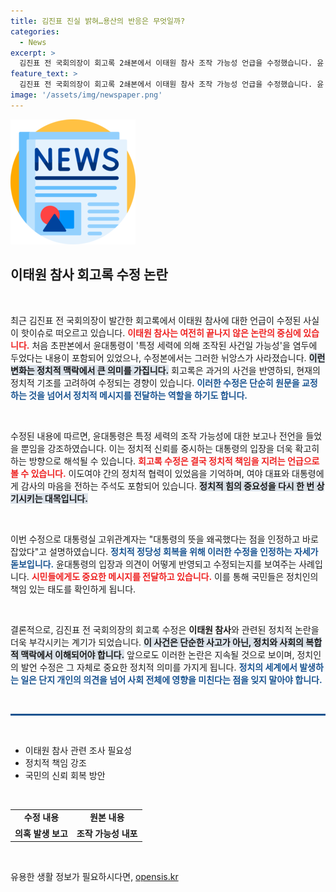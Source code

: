 ```yaml
---
title: 김진표 진실 밝혀…용산의 반응은 무엇일까?
categories:
  - News
excerpt: >
  김진표 전 국회의장이 회고록 2쇄본에서 이태원 참사 조작 가능성 언급을 수정했습니다. 윤 대통령의 의도를 왜곡했다는 지적에 따라, 정치적 감사를 담아 새로운 내용으로 재구성했습니다. 이번 수정은 진실을 밝히려는 노력으로, 논란의 여파가 주목받고 있습니다.
feature_text: >
  김진표 전 국회의장이 회고록 2쇄본에서 이태원 참사 조작 가능성 언급을 수정했습니다. 윤 대통령의 의도를 왜곡했다는 지적에 따라, 정치적 감사를 담아 새로운 내용으로 재구성했습니다. 이번 수정은 진실을 밝히려는 노력으로, 논란의 여파가 주목받고 있습니다.
image: '/assets/img/newspaper.png'
---
```


<p><img src="/assets/img/newspaper.png" alt="kimp 속보" /></p>

<h2 data-ke-size="size26">이태원 참사 회고록 수정 논란</h2>

<p data-ke-size="size16">&nbsp;</p>

<p>최근 김진표 전 국회의장이 발간한 회고록에서 이태원 참사에 대한 언급이 수정된 사실이 핫이슈로 떠오르고 있습니다. <b><span style="color: #ee2323;">이태원 참사는 여전히 끝나지 않은 논란의 중심에 있습니다.</span></b> 처음 초판본에서 윤대통령이 '특정 세력에 의해 조작된 사건일 가능성'을 염두에 두었다는 내용이 포함되어 있었으나, 수정본에서는 그러한 뉘앙스가 사라졌습니다. <b><span style="background-color: #21538527;">이런 변화는 정치적 맥락에서 큰 의미를 가집니다.</span></b> 회고록은 과거의 사건을 반영하되, 현재의 정치적 기조를 고려하여 수정되는 경향이 있습니다. <b><span style="color: #1a5490;">이러한 수정은 단순히 원문을 교정하는 것을 넘어서 정치적 메시지를 전달하는 역할을 하기도 합니다.</span></b> </p>

<p data-ke-size="size16">&nbsp;</p>

<p>수정된 내용에 따르면, 윤대통령은 특정 세력의 조작 가능성에 대한 보고나 전언을 들었을 뿐임을 강조하였습니다. 이는 정치적 신뢰를 중시하는 대통령의 입장을 더욱 확고히 하는 방향으로 해석될 수 있습니다. <b><span style="color: #ee2323;">회고록 수정은 결국 정치적 책임을 지려는 언급으로 볼 수 있습니다.</span></b> 이도여야 간의 정치적 협력이 있었음을 기억하며, 여야 대표와 대통령에게 감사의 마음을 전하는 주석도 포함되어 있습니다. <b><span style="background-color: #21538527;">정치적 힘의 중요성을 다시 한 번 상기시키는 대목입니다.</span></b> </p>

<p data-ke-size="size16">&nbsp;</p>

<p>이번 수정으로 대통령실 고위관계자는 "대통령의 뜻을 왜곡했다는 점을 인정하고 바로잡았다"고 설명하였습니다. <b><span style="color: #1a5490;">정치적 정당성 회복을 위해 이러한 수정을 인정하는 자세가 돋보입니다.</span></b> 윤대통령의 입장과 의견이 어떻게 반영되고 수정되는지를 보여주는 사례입니다. <b><span style="color: #ee2323;">시민들에게도 중요한 메시지를 전달하고 있습니다.</span></b> 이를 통해 국민들은 정치인의 책임 있는 태도를 확인하게 됩니다.</p>

<p data-ke-size="size16">&nbsp;</p>

<p>결론적으로, 김진표 전 국회의장의 회고록 수정은 <b>이태원 참사</b>와 관련된 정치적 논란을 더욱 부각시키는 계기가 되었습니다. <b><span style="background-color: #21538527;">이 사건은 단순한 사고가 아닌, 정치와 사회의 복합적 맥락에서 이해되어야 합니다.</span></b> 앞으로도 이러한 논란은 지속될 것으로 보이며, 정치인의 발언 수정은 그 자체로 중요한 정치적 의미를 가지게 됩니다. <b><span style="color: #1a5490;">정치의 세계에서 발생하는 일은 단지 개인의 의견을 넘어 사회 전체에 영향을 미친다는 점을 잊지 말아야 합니다.</span></b></p>

<p data-ke-size="size16">&nbsp;</p> 

<hr style="height: 3px; border: none; background-color: #1a5490;">

<p data-ke-size="size16">&nbsp;</p>

<ul>
<li>이태원 참사 관련 조사 필요성</li>
<li>정치적 책임 강조</li>
<li>국민의 신뢰 회복 방안</li>
</ul>

<p data-ke-size="size16">&nbsp;</p>

<table>
<tr>
<td style="text-align: center; height: 17px;"><b>수정 내용</b></td>
<td style="text-align: center; height: 17px;"><b>원본 내용</b></td>
</tr>
<tr>
<td style="text-align: center; height: 17px;"><b>의혹 발생 보고</b></td>
<td style="text-align: center; height: 17px;"><b>조작 가능성 내포</b></td>
</tr>
</table>

<p data-ke-size="size16">&nbsp;</p>
유용한 생활 정보가 필요하시다면, <a href="https://opensis.kr" rel="dofollow">opensis.kr</a>


